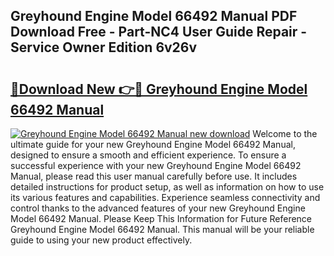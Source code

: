 ## Greyhound Engine Model 66492 Manual PDF Download Free - Part-NC4 User Guide Repair - Service Owner Edition 6v26v

# <h2><a href="http://bc60429.oget.top/?id=Greyhound+Engine+Model+66492+Manual">🔗Download New 👉🔴 Greyhound Engine Model 66492 Manual</a></h2>

[![Greyhound Engine Model 66492 Manual new download](https://i.imgur.com/5g1atiW.png)](http://bc60429.oget.top/?id=Greyhound+Engine+Model+66492+Manual)
Welcome to the ultimate guide for your new Greyhound Engine Model 66492 Manual, designed to ensure a smooth and efficient experience. To ensure a successful experience with your new Greyhound Engine Model 66492 Manual, please read this user manual carefully before use. It includes detailed instructions for product setup, as well as information on how to use its various features and capabilities. Experience seamless connectivity and control thanks to the advanced features of your new Greyhound Engine Model 66492 Manual. Please Keep This Information for Future Reference Greyhound Engine Model 66492 Manual. This manual will be your reliable guide to using your new product effectively.
